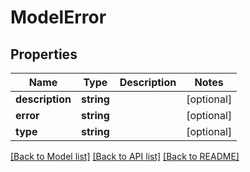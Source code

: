 # ModelError

## Properties
Name | Type | Description | Notes
------------ | ------------- | ------------- | -------------
**description** | **string** |  | [optional] 
**error** | **string** |  | [optional] 
**type** | **string** |  | [optional] 

[[Back to Model list]](../README.md#documentation-for-models) [[Back to API list]](../README.md#documentation-for-api-endpoints) [[Back to README]](../README.md)


